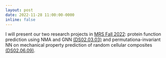 ```yaml
---
layout: post
date: 2022-11-28 11:00:00-0000
inline: false
---
```


I will present our two research projects in [MRS Fall 2022](https://www.mrs.org/meetings-events/fall-meetings-exhibits/2022-mrs-fall-meeting): protein function prediction using NMA and GNN [(DS02.03.03)](https://www.mrs.org/meetings-events/fall-meetings-exhibits/2022-mrs-fall-meeting/symposium-sessions/presentations/detail/2022_mrs_fall_meeting/3779115-202211280715) and permutationa-invariant NN on mechanical property prediction of random cellular composites [(DS02.06.09)](https://2022mrs-fallmeeting.cd.pathable.com/meetings/virtual/jsnsNCdyyDGNfdTBe). 

